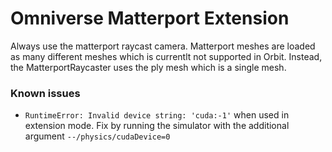 # Omniverse Matterport Extension



Always use the matterport raycast camera. Matterport meshes are loaded as many different meshes which is currentlt not supported in Orbit.
Instead, the MatterportRaycaster uses the ply mesh which is a single mesh.

### Known issues

- `RuntimeError: Invalid device string: 'cuda:-1'` when used in extension mode. Fix by running the simulator with the
  additional argument `--/physics/cudaDevice=0`
